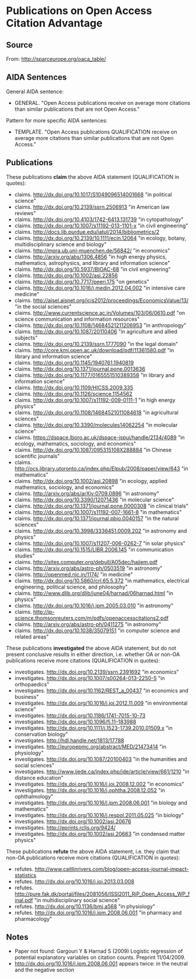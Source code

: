 Publications on Open Access Citation Advantage
==============================================

Source
------

From: http://sparceurope.org/oaca_table/


AIDA Sentences
--------------

General AIDA sentence:

- GENERAL. "Open Access publications receive on average more citations than similar publications that are not Open Access."

Pattern for more specific AIDA sentences:

- TEMPLATE. "Open Access publications QUALIFICATION receive on average more citations than similar publications that are not Open Access."


Publications
------------

These publications **claim** the above AIDA statement (QUALIFICATION in quotes):

- claims. http://dx.doi.org/10.1017/S1049096514001668 "in political science"
- claims. http://dx.doi.org/10.2139/ssrn.2506913 "in American law reviews"
- claims. http://dx.doi.org/10.4103/1742-6413.131739 "in cytopathology"
- claims. http://dx.doi.org/10.1007/s11192-013-1101-x "in civil engineering"
- claims. http://docs.lib.purdue.edu/iatul/2014/bibliometrics/2
- claims. http://dx.doi.org/10.2139/10.1111/ecin.12064 "in ecology, botany, multidisciplinary science and biology"
- claims. http://mpra.ub.uni-muenchen.de/56842/ "in economics"
- claims. http://arxiv.org/abs/1306.4856 "in high energy physics, mathematics, astrophysics, and library and information science"
- claims. http://dx.doi.org/10.5937/BIOAC-68 "in civil engineering"
- claims. http://dx.doi.org/10.1002/asi.22856
- claims. http://dx.doi.org/10.7717/peerj.175 "on genetics"
- claims. http://dx.doi.org/10.1016/j.medin.2012.04.002 "in intensive care medicine"
- claims. http://aisel.aisnet.org/icis2012/proceedings/EconomicsValue/13/ "in the social sciences"
- claims. http://www.currentscience.ac.in/Volumes/103/06/0610.pdf "on science communication and information resources"
- claims. http://dx.doi.org/10.1108/14684521211206953 "in anthropology"
- claims. http://dx.doi.org/10.1087/20110406 "in agriculture and allied subjects"
- claims. http://dx.doi.org/10.2139/ssrn.1777090 "in the legal domain"
- claims. http://core.kmi.open.ac.uk/download/pdf/11361580.pdf "in library and information science"
- claims. http://dx.doi.org/10.1145/1940761.1940819
- claims. http://dx.doi.org/10.1371/journal.pone.0013636
- claims. http://dx.doi.org/10.1177/0165551510389358 "in library and information science"
- claims. http://dx.doi.org/10.1109/HICSS.2009.335
- claims. http://dx.doi.org/10.1126/science.1154562
- claims. http://dx.doi.org/10.1007/s11192-009-0111-1 "in high energy physics"
- claims. http://dx.doi.org/10.1108/14684521011084618 "in agricultural sciences"
- claims. http://dx.doi.org/10.3390/molecules14062254 "in molecular science"
- claims. https://dspace.lboro.ac.uk/dspace-jspui/handle/2134/4089 "in ecology, mathematics, sociology, and economics"
- claims. http://dx.doi.org/10.1087/095315108X288884 "in Chinese scientific journals"
- claims. http://ocs.library.utoronto.ca/index.php/Elpub/2008/paper/view/643 "in mathematics"
- claims. http://dx.doi.org/10.1002/asi.20898 "in ecology, applied mathematics, sociology, and economics"
- claims. http://arxiv.org/abs/arXiv:0709.0896 "in astronomy"
- claims. http://dx.doi.org/10.3390/12071436 "in molecular science"
- claims. http://dx.doi.org/10.1371/journal.pone.0000308 "in clinical trials"
- claims. http://dx.doi.org/10.1007/s11192-007-1661-8 "in mathematics"
- claims. http://dx.doi.org/10.1371/journal.pbio.0040157 "in the natural sciences"
- claims. http://dx.doi.org/10.3998/3336451.0009.202 "in astronomy and physics"
- claims. http://dx.doi.org/10.1007/s11207-006-0262-7 "in solar physics"
- claims. http://dx.doi.org/10.1515/LIBR.2006.145 "in communication studies"
- claims. http://sites.computer.org/debull/A05dec/hajjem.pdf
- claims. http://arxiv.org/abs/astro-ph/0503519 "in astronomy"
- claims. http://openmed.nic.in/1174/ "in medicine"
- claims. http://dx.doi.org/10.5860/crl.65.5.372 "in mathematics, electrical engineering, political science, and philosophy"
- claims. http://www.dlib.org/dlib/june04/harnad/06harnad.html "in physics"
- claims. http://dx.doi.org/10.1016/j.ipm.2005.03.010 "in astronomy"
- claims. http://ip-science.thomsonreuters.com/m/pdfs/openaccesscitations2.pdf
- claims. http://arxiv.org/abs/astro-ph/0411275 "in astronomy"
- claims. http://dx.doi.org/10.1038/35079151 "in computer science and related areas"

These publications **investigated** the above AIDA statement, but do not
present conclusive results in either direction, i.e. whether OA or non-OA
publications receive more citations (QUALIFICATION in quotes):

- investigates. http://dx.doi.org/10.2139/ssrn.2391692 "in economics"
- investigates. http://dx.doi.org/10.1007/s00264-013-2250-5 "in orthopaedics"
- investigates. http://dx.doi.org/10.1162/REST_a_00437 "in economics and business"
- investigates. http://dx.doi.org/10.1016/j.joi.2012.11.009 "in environmental science"
- investigates. http://dx.doi.org/10.1186/1741-7015-10-73
- investigates. http://dx.doi.org/10.1096/fj.11–183988
- investigates. http://dx.doi.org/10.1111/j.1523-1739.2010.01509.x "in conservation biology"
- investigates. http://hdl.handle.net/1813/17788
- investigates. http://europepmc.org/abstract/MED/21473414 "in physiology"
- investigates. http://dx.doi.org/10.1087/20100403 "in the humanities and social sciences"
- investigates. http://www.ijede.ca/index.php/jde/article/view/661/1210 "in distance education"
- investigates. http://dx.doi.org/10.1016/j.joi.2008.12.002 "in economics"
- investigates. http://dx.doi.org/10.1016/j.ophtha.2008.12.052 "in ophthalmology"
- investigates. http://dx.doi.org/10.1016/j.ipm.2008.06.001 "in biology and mathematics"
- investigates. http://dx.doi.org/10.1016/j.respol.2011.05.025 "in biology"
- investigates. http://dx.doi.org/10.1002/asi.20676
- investigates. http://eprints.rclis.org/9424/
- investigates. http://dx.doi.org/10.1002/asi.20663 "in condensed matter physics"

These publications **refute** the above AIDA statement, i.e. they claim that non-OA
publications receive more citations (QUALIFICATION in quotes):

- refutes. http://www.caitlinrivers.com/blog/open-access-journal-impact-statistics
- refutes. http://dx.doi.org/10.1016/j.joi.2013.03.008
- refutes. http://pure.fak.dk/portal/files/2081056/ISSI2011_RiP_Open_Access_WP_final.pdf "in multidisciplinary social science"
- refutes. http://dx.doi.org/10.1136/bmj.a568 "in physiology"
- refutes. http://dx.doi.org/10.1016/j.ipm.2008.06.001 "in pharmacy and pharmacology"


Notes
-----

- Paper not found: Gargouri Y & Harnad S (2009) Logistic regression of potential explanatory variables on citation counts. Preprint 11/04/2009.
- http://dx.doi.org/10.1016/j.ipm.2008.06.001 appears twice: in the neutral and the negative section

